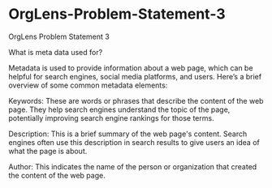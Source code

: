 # OrgLens-Problem-Statement-3
OrgLens Problem Statement 3

What is meta data used for?

Metadata is used to provide information about a web page, which can be helpful for search engines, social media platforms, and users. Here’s a brief overview of some common metadata elements:

Keywords: These are words or phrases that describe the content of the web page. They help search engines understand the topic of the page, potentially improving search engine rankings for those terms.

Description: This is a brief summary of the web page's content. Search engines often use this description in search results to give users an idea of what the page is about.

Author: This indicates the name of the person or organization that created the content of the web page.
